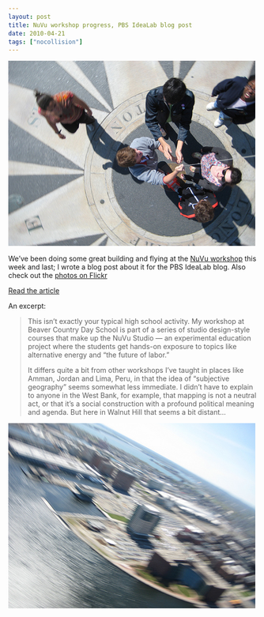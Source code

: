 ```yaml
---
layout: post
title: NuVu workshop progress, PBS IdeaLab blog post
date: 2010-04-21
tags: ["nocollision"]
---
```


[![NuVu Boston harbor flight](4523730819_862b0c23e0.jpg)](http://www.flickr.com/photos/jeffreywarren/4523730819/ "NuVu Boston harbor flight by jeferonix, on Flickr")

We&#8217;ve been doing some great building and flying at the [NuVu workshop](http://nuvustudio.org/) this week and last; I wrote a blog post about it for the PBS IdeaLab blog. Also check out the [photos on Flickr](http://www.flickr.com/photos/tags/nuvu)

[Read the article](http://www.pbs.org/idealab/2010/04/helium-baloons-with-digital-cameras-create-grassroots-maps104.html)

An excerpt:

> This isn&#8217;t exactly your typical high school activity. My workshop at Beaver Country Day School is part of a series of studio design-style courses that make up the NuVu Studio &#8212; an experimental education project where the students get hands-on exposure to topics like alternative energy and &#8220;the future of labor.&#8221;
> 
> It differs quite a bit from other workshops I&#8217;ve taught in places like Amman, Jordan and Lima, Peru, in that the idea of &#8220;subjective geography&#8221; seems somewhat less immediate. I didn&#8217;t have to explain to anyone in the West Bank, for example, that mapping is not a neutral act, or that it&#8217;s a social construction with a profound political meaning and agenda. But here in Walnut Hill that seems a bit distant&#8230;

[![NuVu Boston harbor flight](4523731137_f260cd29a8.jpg)](http://www.flickr.com/photos/jeffreywarren/4523731137/ "NuVu Boston harbor flight by jeferonix, on Flickr")